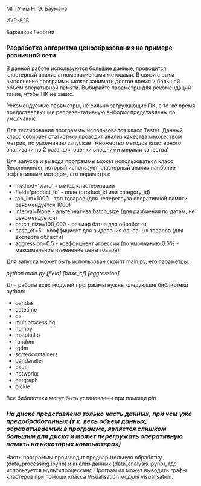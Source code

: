 МГТУ им Н. Э. Баумана

ИУ9-82Б

Барашков Георгий

### Разработка алгоритма ценообразования на примере розничной сети

В данной работе используются большие данные, проводится кластерный анализ агломеративными методами. В связи с этим выполнение программы может занимать долгое время и большой объем оперативной памяти.
Выбирайте параметры для рекомендаций такие, чтобы ПК не завис.

Рекомендуемые параметры, не сильно загружающие ПК, в то же время предоставляющие репрезентативную выборку представлены по умолчанию.

Для тестирования программы использовался класс Tester. Данный класс собирает статистику проводит анализ качества множеством метрик, по умолчанию запускает множество методов кластерного анализа (и по 2 раза, для оценки внешними мерами качества)

Для запуска и вывода программы может использоваться класс Recommender, который использует кластерный анализ наиболее эффективным методом, его параметры:
* method='ward' - метод кластеризации
* field='product_id' - поле (product_id или category_id)
* top_lim=1000 - топ товаров (для неперегруза оперативной памяти рекомендуется 1000)
* interval=None - альтернатива batch_size (для разбиения по датам, не рекомендуется)
* batch_size=100_000 - размер батча для обработки
* base_cf=5 - коэффициент для выделения основных товаров (для эксперта области)
* aggression=0.5 - коэффициент агрессии (по умолчанию 0.5% - максимальное изменение цены товара)

Для запуска может быть использован скрипт main.py, его параметры:

_python main.py [field] [base_cf] [aggression]_



Для работы всех модулей программы нужны следующие библиотеки python:
* pandas
* datetime
* os
* multiprocessing
* numpy
* matplotlib
* random
* tqdm
* sortedcontainers
* pandarallel
* psutil
* networkx
* netgraph
* pickle

Все библиотеки могут быть установлены при помощи _pip_

### *На диске представлена только часть данных, при чем уже предобработанных (т.к. весь объем данных, обрабатываемых в программе, является слишком большим для диска и может перегружать оперативную память на некоторых компьютерах)*

Часть программы производит предварительную обработку (data_processing.ipynb)
и анализ данных (data_analysis.ipynb), где используется мультипроцессинг. 
Программа может выводить графы кластеров при помощи класса
Visualisation модуля visualisation.